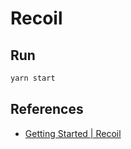 # Recoil

## Run

```bash
yarn start
```

## References

- [Getting Started \| Recoil](https://recoiljs.org/docs/introduction/getting-started/)
